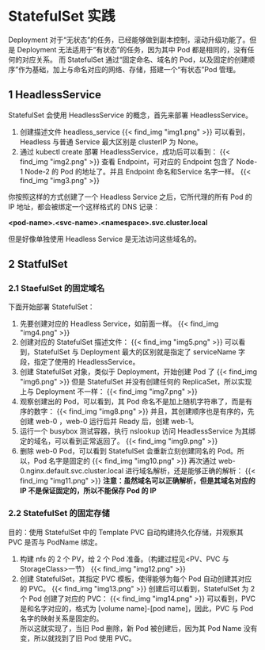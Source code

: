# StatefulSet 实践


Deployment 对于“无状态”的任务，已经能够做到副本控制，滚动升级功能了。但是 Deployment 无法适用于“有状态”的任务，因为其中 Pod 都是相同的，没有任何的对应关系。
而 StatefulSet 通过“固定命名、域名的 Pod，以及固定的创建顺序”作为基础，加上与命名对应的网络、存储，搭建一个“有状态”Pod 管理。

## 1 HeadlessService
StatefulSet 会使用 HeadlessService 的概念，首先来部署 HeadlessService。

1. 创建描述文件 headless_service
    {{< find_img "img1.png"  >}}
可以看到，Headless 与普通 Service 最大区别是 clusterIP 为 None。
2. 通过 kubectl create 部署 HeadlessService，成功后可以看到：
    {{< find_img "img2.png"  >}}
查看 Endpoint，可对应的 Endpoint 包含了 Node-1 Node-2 的 Pod 的地址了。并且 Endpoint 命名和Service 名字一样。
    {{< find_img "img3.png"  >}}

你按照这样的方式创建了一个 Headless Service 之后，它所代理的所有 Pod 的 IP 地址，都会被绑定一个这样格式的 DNS 记录：

  **\<pod-name>.\<svc-name>.\<namespace>.svc.cluster.local**

但是好像单独使用 Headless Service 是无法访问这些域名的。

## 2 StatfulSet

### 2.1 StaefulSet 的固定域名
下面开始部署 StatefulSet：

1. 先要创建对应的 Headless Service，如前面一样。
    {{< find_img "img4.png"  >}}
2. 创建对应的 StatefulSet 描述文件：
    {{< find_img "img5.png"  >}}
可以看到，StatefulSet 与 Deployment 最大的区别就是指定了 serviceName 字段，指定了使用的 HeadlessService。
3. 创建 StatefulSet 对象，类似于 Deployment，开始创建 Pod 了
    {{< find_img "img6.png"  >}}
但是 StatefulSet 并没有创建任何的 ReplicaSet，所以实现上与 Deployment 不一样：
    {{< find_img "img7.png"  >}}
4. 观察创建出的 Pod，可以看到，其 Pod 命名不是加上随机字符串了，而是有序的数字：
    {{< find_img "img8.png"  >}}
并且，其创建顺序也是有序的，先创建 web-0 ，web-0 运行后并 Ready 后，创建 web-1。
5. 运行一个 busybox 测试容器，执行 nslookup 访问 HeadlessService 为其绑定的域名，可以看到正常返回了。
    {{< find_img "img9.png"  >}}
6. 删除 web-0 Pod，可以看到 StatefulSet 会重新立刻创建同名的 Pod。所以，Pod 名字是固定的
    {{< find_img "img10.png"  >}}
再次通过 web-0.nginx.default.svc.cluster.local 进行域名解析，还是能够正确的解析：
    {{< find_img "img11.png"  >}}
**注意：虽然域名可以正确解析，但是其域名对应的 IP 不是保证固定的，所以不能保存 Pod 的 IP**

### 2.2 StatefulSet 的固定存储
目的：使用 StatefulSet 中的 Template PVC 自动构建持久化存储，并观察其 PVC 是否与 PodName 绑定。

1. 构建 nfs 的 2 个 PV，给 2 个 Pod 准备。（构建过程见\<PV、PVC 与 StorageClass>一节）
    {{< find_img "img12.png"  >}}
2. 创建 StatefulSet，其指定 PVC 模板，使得能够为每个 Pod 自动创建其对应的 PVC。
    {{< find_img "img13.png"  >}}
创建后可以看到，StatefulSet 为 2 个 Pod 创建了对应的 PVC：
    {{< find_img "img14.png"  >}}
可以看到，PVC 是和名字对应的，格式为 [volume name]-[pod name]，因此，PVC 与 Pod 名字的映射关系是固定的。<br>
所以这就实现了，当旧 Pod 删除，新 Pod 被创建后，因为其 Pod Name 没有变，所以就找到了旧 Pod 使用 PVC。



